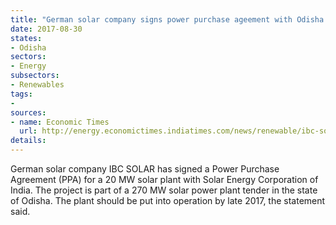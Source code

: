 ```yaml
---
title: "German solar company signs power purchase ageement with Odisha for 20 MW solar plant"
date: 2017-08-30
states:
- Odisha
sectors:
- Energy
subsectors:
- Renewables
tags:
- 
sources:
- name: Economic Times
  url: http://energy.economictimes.indiatimes.com/news/renewable/ibc-solar-signs-contract-with-seci-for-20-mw-solar-plant-in-odisha/60172190
details:
---
```


German solar company IBC SOLAR has signed a Power Purchase Agreement (PPA) for a 20 MW solar plant with Solar Energy Corporation of India. The project is part of a 270 MW solar power plant tender in the state of Odisha. The plant should be put into operation by late 2017, the statement said. 
